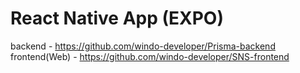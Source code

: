 # React Native App (EXPO)

backend - https://github.com/windo-developer/Prisma-backend
frontend(Web) - https://github.com/windo-developer/SNS-frontend
